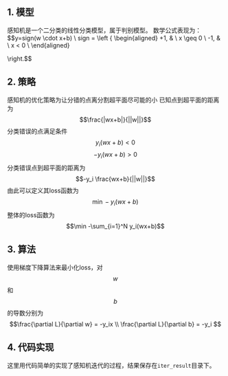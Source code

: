 ## 1. 模型
感知机是一个二分类的线性分类模型，属于判别模型。
数学公式表现为：
$$y=sign(w \cdot x+b) \\
sign = \left \{
\begin{aligned}
+1, & \ x \geq 0 \\
-1, & \ x < 0 \\
\end{aligned}

\right.$$
## 2. 策略
感知机的优化策略为让分错的点离分割超平面尽可能的小
已知点到超平面的距离为
$$\frac{|wx+b|}{||w||}$$
分类错误的点满足条件
$$y_i(wx+b) < 0$$
$$-y_i(wx+b) > 0$$
分类错误点到超平面的距离为
$$-y_i \frac{wx+b}{||w||}$$
由此可以定义其loss函数为
$$\min -y_i(wx+b)$$
整体的loss函数为
$$\min -\sum_{i=1}^N y_i(wx+b)$$
## 3. 算法
使用梯度下降算法来最小化loss，对$$w$$和$$b$$的导数分别为
$$\frac{\partial L}{\partial w} = -y_ix \\
\frac{\partial L}{\partial b} = -y_i $$
## 4. 代码实现
这里用代码简单的实现了感知机迭代的过程，结果保存在`iter_result`目录下。